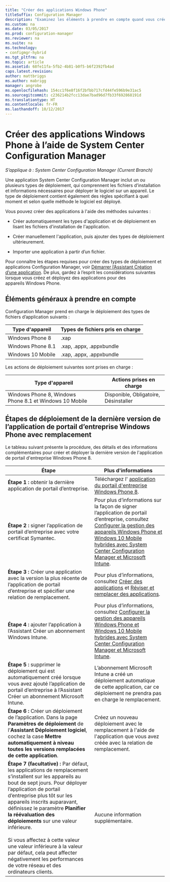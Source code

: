 ```yaml
---
title: "Créer des applications Windows Phone"
titleSuffix: Configuration Manager
description: "Examinez les éléments à prendre en compte quand vous créez et déployez des applications pour des appareils Windows Phone."
ms.custom: na
ms.date: 03/05/2017
ms.prod: configuration-manager
ms.reviewer: na
ms.suite: na
ms.technology:
- configmgr-hybrid
ms.tgt_pltfrm: na
ms.topic: article
ms.assetid: 68fe11fa-5fb2-4b81-b0f5-b6f2392fb4ad
caps.latest.revision: 
author: mattbriggs
ms.author: mabrigg
manager: angrobe
ms.openlocfilehash: 154cc1f6e8f16f2bfbb717cfd44fe596b9e31ac5
ms.sourcegitcommit: c236214b2fcc13dae7bad96d7fb33f692868191d
ms.translationtype: HT
ms.contentlocale: fr-FR
ms.lasthandoff: 10/12/2017
---
```

# <a name="create-windows-phone-applications-with-system-center-configuration-manager"></a>Créer des applications Windows Phone à l’aide de System Center Configuration Manager

*S’applique à : System Center Configuration Manager (Current Branch)*

Une application System Center Configuration Manager inclut un ou plusieurs types de déploiement, qui comprennent les fichiers d’installation et informations nécessaires pour déployer le logiciel sur un appareil. Le type de déploiement contient également des règles spécifiant à quel moment et selon quelle méthode le logiciel est déployé.  

 Vous pouvez créer des applications à l'aide des méthodes suivantes :  

-   Créer automatiquement les types d'application et de déploiement en lisant les fichiers d'installation de l'application.  

-   Créer manuellement l'application, puis ajouter des types de déploiement ultérieurement.  

-   Importer une application à partir d’un fichier.  

Pour connaître les étapes requises pour créer des types de déploiement et applications Configuration Manager, voir [Démarrer l’Assistant Création d’une application](../../apps/deploy-use/create-applications.md#start-the-create-application-wizard). De plus, gardez à l’esprit les considérations suivantes lorsque vous créez et déployez des applications pour des appareils Windows Phone.  

## <a name="general-considerations"></a>Éléments généraux à prendre en compte  
 Configuration Manager prend en charge le déploiement des types de fichiers d’application suivants :  

|Type d'appareil|Types de fichiers pris en charge|  
|-----------------|---------------------|  
|Windows Phone 8|.xap|  
|Windows Phone 8.1|.xap, .appx, .appxbundle|
|Windows 10 Mobile|.xap, .appx, .appxbundle|

 Les actions de déploiement suivantes sont prises en charge :  

|Type d'appareil|Actions prises en charge|  
|-----------------|-----------------------|  
|Windows Phone 8, Windows Phone 8.1 et Windows 10 Mobile|Disponible, Obligatoire, Désinstaller|  

## <a name="steps-to-deploy-the-latest-windows-phone-company-portal-app-with-supersedence"></a>Étapes de déploiement de la dernière version de l’application de portail d’entreprise Windows Phone avec remplacement  
 Le tableau suivant présente la procédure, des détails et des informations complémentaires pour créer et déployer la dernière version de l'application de portail d'entreprise Windows Phone 8.  

|Étape|Plus d'informations|  
|----------|----------------------|  
|**Étape 1 :** obtenir la dernière application de portail d’entreprise.|Téléchargez l' [application du portail d'entreprise Windows Phone 8](http://go.microsoft.com/fwlink/?LinkId=268440).|  
|**Étape 2 :** signer l’application de portail d’entreprise avec votre certificat Symantec.|Pour plus d’informations sur la façon de signer l’application de portail d’entreprise, consultez [Configurer la gestion des appareils Windows Phone et Windows 10 Mobile hybrides avec System Center Configuration Manager et Microsoft Intune](../../mdm/deploy-use/enroll-hybrid-windows.md).|  
|**Étape 3 :** Créer une application avec la version la plus récente de l’application de portail d’entreprise et spécifier une relation de remplacement.|Pour plus d’informations, consultez [Créer des applications](../../apps/deploy-use/create-applications.md) et [Réviser et remplacer des applications](../../apps/deploy-use/revise-and-supersede-applications.md).|  
|**Étape 4 :** ajouter l’application à l’Assistant Créer un abonnement Windows Intune.|Pour plus d’informations, consultez [Configurer la gestion des appareils Windows Phone et Windows 10 Mobile hybrides avec System Center Configuration Manager et Microsoft Intune](../../mdm/deploy-use/enroll-hybrid-windows.md).|  
|**Étape 5 :** supprimer le déploiement qui est automatiquement créé lorsque vous avez ajouté l’application de portail d’entreprise à l’Assistant Créer un abonnement Microsoft Intune.|L’abonnement Microsoft Intune a créé un déploiement automatique de cette application, car ce déploiement ne prendra pas en charge le remplacement.|  
|**Étape 6 :** Créer un déploiement de l’application. Dans la page **Paramètres de déploiement** de l’**Assistant Déploiement logiciel**, cochez la case **Mettre automatiquement à niveau toutes les versions remplacées de cette application**.|Créez un nouveau déploiement avec le remplacement à l'aide de l'application que vous avez créée avec la relation de remplacement.|  
|**Étape 7 (facultative) :** Par défaut, les applications de remplacement s’installent sur les appareils au bout de sept jours. Pour déployer l’application de portail d’entreprise plus tôt sur les appareils inscrits auparavant, définissez le paramètre **Planifier la réévaluation des déploiements** sur une valeur inférieure.<br /><br /> Si vous affectez à cette valeur une valeur inférieure à la valeur par défaut, cela peut affecter négativement les performances de votre réseau et des ordinateurs clients.|Aucune information supplémentaire.|  
